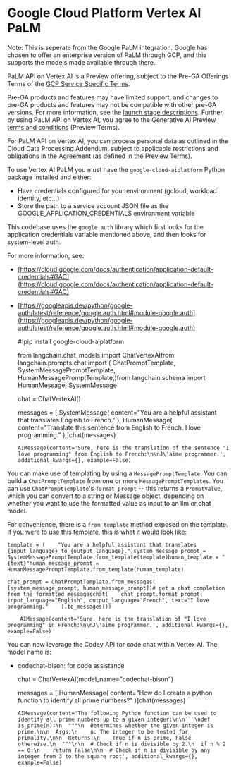 Google Cloud Platform Vertex AI PaLM
====================================

Note: This is seperate from the Google PaLM integration. Google has chosen to offer an enterprise version of PaLM through GCP, and this supports the models made available through there.

PaLM API on Vertex AI is a Preview offering, subject to the Pre-GA Offerings Terms of the [GCP Service Specific Terms](https://cloud.google.com/terms/service-terms).

Pre-GA products and features may have limited support, and changes to pre-GA products and features may not be compatible with other pre-GA versions. For more information, see the [launch stage descriptions](https://cloud.google.com/products#product-launch-stages). Further, by using PaLM API on Vertex AI, you agree to the Generative AI Preview [terms and conditions](https://cloud.google.com/trustedtester/aitos) (Preview Terms).

For PaLM API on Vertex AI, you can process personal data as outlined in the Cloud Data Processing Addendum, subject to applicable restrictions and obligations in the Agreement (as defined in the Preview Terms).

To use Vertex AI PaLM you must have the `google-cloud-aiplatform` Python package installed and either:

*   Have credentials configured for your environment (gcloud, workload identity, etc...)
*   Store the path to a service account JSON file as the GOOGLE\_APPLICATION\_CREDENTIALS environment variable

This codebase uses the `google.auth` library which first looks for the application credentials variable mentioned above, and then looks for system-level auth.

For more information, see:

*   [https://cloud.google.com/docs/authentication/application-default-credentials#GAC](https://cloud.google.com/docs/authentication/application-default-credentials#GAC)
*   [https://googleapis.dev/python/google-auth/latest/reference/google.auth.html#module-google.auth](https://googleapis.dev/python/google-auth/latest/reference/google.auth.html#module-google.auth)

    #!pip install google-cloud-aiplatform

    from langchain.chat_models import ChatVertexAIfrom langchain.prompts.chat import (    ChatPromptTemplate,    SystemMessagePromptTemplate,    HumanMessagePromptTemplate,)from langchain.schema import HumanMessage, SystemMessage

    chat = ChatVertexAI()

    messages = [    SystemMessage(        content="You are a helpful assistant that translates English to French."    ),    HumanMessage(        content="Translate this sentence from English to French. I love programming."    ),]chat(messages)

        AIMessage(content='Sure, here is the translation of the sentence "I love programming" from English to French:\n\nJ\'aime programmer.', additional_kwargs={}, example=False)

You can make use of templating by using a `MessagePromptTemplate`. You can build a `ChatPromptTemplate` from one or more `MessagePromptTemplates`. You can use `ChatPromptTemplate`'s `format_prompt` -- this returns a `PromptValue`, which you can convert to a string or Message object, depending on whether you want to use the formatted value as input to an llm or chat model.

For convenience, there is a `from_template` method exposed on the template. If you were to use this template, this is what it would look like:

    template = (    "You are a helpful assistant that translates {input_language} to {output_language}.")system_message_prompt = SystemMessagePromptTemplate.from_template(template)human_template = "{text}"human_message_prompt = HumanMessagePromptTemplate.from_template(human_template)

    chat_prompt = ChatPromptTemplate.from_messages(    [system_message_prompt, human_message_prompt])# get a chat completion from the formatted messageschat(    chat_prompt.format_prompt(        input_language="English", output_language="French", text="I love programming."    ).to_messages())

        AIMessage(content='Sure, here is the translation of "I love programming" in French:\n\nJ\'aime programmer.', additional_kwargs={}, example=False)

You can now leverage the Codey API for code chat within Vertex AI. The model name is:

*   codechat-bison: for code assistance

    chat = ChatVertexAI(model_name="codechat-bison")

    messages = [    HumanMessage(        content="How do I create a python function to identify all prime numbers?"    )]chat(messages)

        AIMessage(content='The following Python function can be used to identify all prime numbers up to a given integer:\n\n```\ndef is_prime(n):\n  """\n  Determines whether the given integer is prime.\n\n  Args:\n    n: The integer to be tested for primality.\n\n  Returns:\n    True if n is prime, False otherwise.\n  """\n\n  # Check if n is divisible by 2.\n  if n % 2 == 0:\n    return False\n\n  # Check if n is divisible by any integer from 3 to the square root', additional_kwargs={}, example=False)
